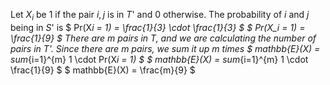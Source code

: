 Let $X_i$ be 1 if the pair ${i,j}$ is in $T$' and 0 otherwise.
The probability of $i$ and $j$ being in $S$' is $ Pr(X*i = 1) = \frac{1}{3} \cdot \frac{1}{3} $
$ Pr(X_i = 1) = \frac{1}{9} $
There are $m$ pairs in $T$, and we are calculating the number of pairs in $T$'.
Since there are $m$ pairs, we sum it up $m$ times
$ mathbb{E}(X) = sum*{i=1}^{m} 1 \cdot Pr(X*i = 1) $
$ mathbb{E}(X) = sum*{i=1}^{m} 1 \cdot \frac{1}{9} $
$ mathbb{E}(X) = \frac{m}{9} $
